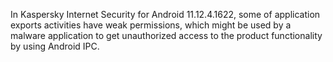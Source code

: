 In Kaspersky Internet Security for Android 11.12.4.1622, some of application exports activities have weak permissions, which might be used by a malware application to get unauthorized access to the product functionality by using Android IPC.